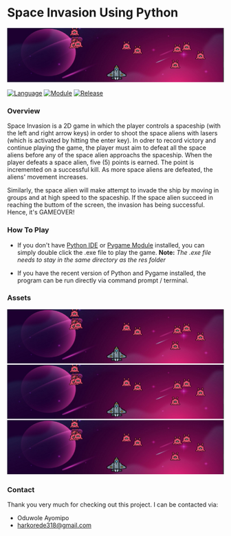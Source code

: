 # Space Invasion Using Python

<img src="https://github.com/oduwole-ayomipo/Space-Invasion-Game-Using-Python/blob/main/Space%20Invasion/res/img/HeaderImg.png"/>

[![Language](https://img.shields.io/badge/language-python-blue.svg?style=flat)](https://www.python.org)
[![Module](https://img.shields.io/badge/module-pygame-brightgreen.svg?style=flat)](http://www.pygame.org/news.html)
[![Release](https://img.shields.io/badge/release-v1.0-orange.svg?style=flat)](http://www.leejamesrobinson.com/space-invaders.html)

### Overview
Space Invasion is a 2D game in which the player controls a spaceship (with the left and right arrow keys) in order to shoot the space aliens with lasers (which is activated by hitting the enter key). In odrer to record victory and continue playing the game, the player must aim to defeat all the space aliens before any of the space alien approachs the spaceship. When the player defeats a space alien, five (5) points is earned. The point is incremented on a successful kill. As more space aliens are defeated, the aliens' movement increases.

Similarly, the space alien will make attempt to invade the ship by moving in groups and at high speed to the spaceship. If the space alien succeed in reaching the buttom of the screen, the invasion has being successful. Hence, it's GAMEOVER!


### How To Play
- If you don't have [Python IDE](https://www.python.org/downloads/) or [Pygame Module](http://www.pygame.org/download.shtml) installed, you can simply double click the .exe file to play the game.
  **Note:** _The .exe file needs to stay in the same directory as the res folder_

- If you have the recent version of Python and Pygame installed, the program can be run directly via command prompt / terminal.

### Assets
<img src="https://github.com/oduwole-ayomipo/Space-Invasion-Game-Using-Python/blob/main/Space%20Invasion/res/img/HeaderImg.png"/>
<img src="https://github.com/oduwole-ayomipo/Space-Invasion-Game-Using-Python/blob/main/Space%20Invasion/res/img/HeaderImg.png"/>
<img src="https://github.com/oduwole-ayomipo/Space-Invasion-Game-Using-Python/blob/main/Space%20Invasion/res/img/HeaderImg.png"/>

### Contact
Thank you very much for checking out this project. I can be contacted via:
- Oduwole Ayomipo
- harkorede318@gmail.com
